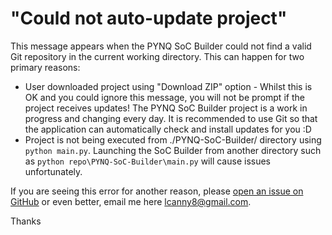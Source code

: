 # "Could not auto-update project"

This message appears when the PYNQ SoC Builder could not find a valid Git repository in the current working directory. This can happen for two primary reasons:

 - User downloaded project using "Download ZIP" option - Whilst this is OK and you could ignore this message, you will not be prompt if the project receives updates! The PYNQ SoC Builder project is a work in progress and changing every day. It is recommended to use Git so that the application can automatically check and install updates for you :D
 - Project is not being executed from ./PYNQ-SoC-Builder/ directory using ```python main.py```. Launching the SoC Builder from another directory such as ```python repo\PYNQ-SoC-Builder\main.py``` will cause issues unfortunately.

If you are seeing this error for another reason, please [open an issue on GitHub](https://github.com/Logicademy/PYNQ-SoC-Builder/issues) or even better, email me here [lcanny8@gmail.com](lcanny8@gmail.com).

Thanks
